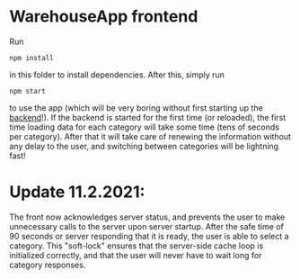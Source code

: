 # WarehouseApp frontend

Run

```
npm install
```

in this folder to install dependencies.
After this, simply run

```
npm start
```

to use the app (which will be very boring without first starting up the [backend](/back)!).
If the backend is started for the first time (or reloaded), the first time loading data for each category
will take some time (tens of seconds per category). After that it will take care of renewing the information without any delay to the user,
and switching between categories will be lightning fast!

# Update 11.2.2021:

The front now acknowledges server status, and prevents the user to make unnecessary calls to the server upon server startup.
After the safe time of 90 seconds or server responding that it is ready, the user is able to select a category. This "soft-lock" ensures that
the server-side cache loop is initialized correctly, and that the user will never have to wait long for category responses.
